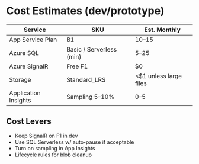 # Cost Estimates (dev/prototype)

| Service | SKU | Est. Monthly |
|---|---|---|
| App Service Plan | B1 | $10–$15 |
| Azure SQL | Basic / Serverless (min) | $5–$25 |
| Azure SignalR | Free F1 | $0 |
| Storage | Standard_LRS | <$1 unless large files |
| Application Insights | Sampling 5–10% | $0–$5 |

## Cost Levers
- Keep SignalR on F1 in dev
- Use SQL Serverless w/ auto-pause if acceptable
- Turn on sampling in App Insights
- Lifecycle rules for blob cleanup
